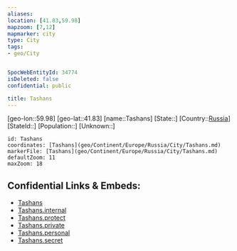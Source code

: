 ```yaml
---
aliases: 
location: [41.83,59.98]
mapzoom: [7,12] 
mapmarker: city 
type: City
tags:
- geo/City


SpocWebEntityId: 34774
isDeleted: false
confidential: public

title: Tashans
---
```

[geo-lon::59.98]
[geo-lat::41.83]
[name::Tashans]
[State::]
[Country::[Russia](geo/Continent/Europe/Russia.md)]
[StateId::]
[Population::]
[Unknown::]


```leaflet
id: Tashans
coordinates: [Tashans](geo/Continent/Europe/Russia/City/Tashans.md)
markerFile: [Tashans](geo/Continent/Europe/Russia/City/Tashans.md)
defaultZoom: 11 
maxZoom: 18
```


## Confidential Links & Embeds: 
- [Tashans](../../../../../../_public/geo/Continent/Europe/Russia/City/Tashans.md) 
- [Tashans.internal](../../../../../../_internal/geo/Continent/Europe/Russia/City/Tashans.internal.md) 
- [Tashans.protect](../../../../../../_protect/geo/Continent/Europe/Russia/City/Tashans.protect.md) 
- [Tashans.private](../../../../../../_private/geo/Continent/Europe/Russia/City/Tashans.private.md) 
- [Tashans.personal](../../../../../../_personal/geo/Continent/Europe/Russia/City/Tashans.personal.md) 
- [Tashans.secret](../../../../../../_secret/geo/Continent/Europe/Russia/City/Tashans.secret.md) 

